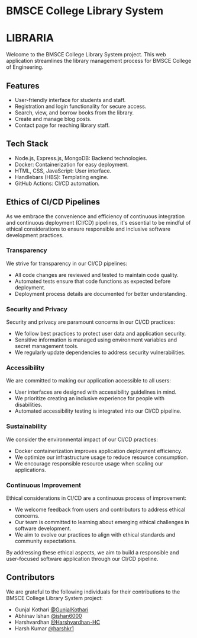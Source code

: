 
# BMSCE College Library System
# LIBRARIA
Welcome to the BMSCE College Library System project. This web application streamlines the library management process for BMSCE College of Engineering.

## Features

- User-friendly interface for students and staff.
- Registration and login functionality for secure access.
- Search, view, and borrow books from the library.
- Create and manage blog posts.
- Contact page for reaching library staff.

## Tech Stack

- Node.js, Express.js, MongoDB: Backend technologies.
- Docker: Containerization for easy deployment.
- HTML, CSS, JavaScript: User interface.
- Handlebars (HBS): Templating engine.
- GitHub Actions: CI/CD automation.

## Ethics of CI/CD Pipelines

As we embrace the convenience and efficiency of continuous integration and continuous deployment (CI/CD) pipelines, it's essential to be mindful of ethical considerations to ensure responsible and inclusive software development practices.

### Transparency

We strive for transparency in our CI/CD pipelines:
- All code changes are reviewed and tested to maintain code quality.
- Automated tests ensure that code functions as expected before deployment.
- Deployment process details are documented for better understanding.

### Security and Privacy

Security and privacy are paramount concerns in our CI/CD practices:
- We follow best practices to protect user data and application security.
- Sensitive information is managed using environment variables and secret management tools.
- We regularly update dependencies to address security vulnerabilities.

### Accessibility

We are committed to making our application accessible to all users:
- User interfaces are designed with accessibility guidelines in mind.
- We prioritize creating an inclusive experience for people with disabilities.
- Automated accessibility testing is integrated into our CI/CD pipeline.

### Sustainability

We consider the environmental impact of our CI/CD practices:
- Docker containerization improves application deployment efficiency.
- We optimize our infrastructure usage to reduce resource consumption.
- We encourage responsible resource usage when scaling our applications.

### Continuous Improvement

Ethical considerations in CI/CD are a continuous process of improvement:
- We welcome feedback from users and contributors to address ethical concerns.
- Our team is committed to learning about emerging ethical challenges in software development.
- We aim to evolve our practices to align with ethical standards and community expectations.

By addressing these ethical aspects, we aim to build a responsible and user-focused software application through our CI/CD pipeline.

## Contributors

We are grateful to the following individuals for their contributions to the BMSCE College Library System project:


- Gunjal Kothari [@GunjalKothari](https://github.com/GunjalKothari)
- Abhinav Ishan [@ishan6000](https://github.com/ishan6000)
- Harshvardhan [@Harshvardhan-HC](https://github.com/Harshavardhan-HC)
- Harsh Kumar [@harshkr1](https://github.com/Harshkr1)
 


